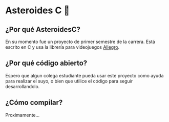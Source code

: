 # Asteroides C :rocket:

## ¿Por qué AsteroidesC?
En su momento fue un proyecto de primer semestre de la carrera.
Está escrito en C y usa la librería para videojuegos [Allegro](https://github.com/liballeg/allegro5).

## ¿Por qué código abierto?
Espero que algun colega estudiante pueda usar este proyecto como ayuda para realizar el suyo, o bien
que utilice el código para seguir desarrollandolo.

## ¿Cómo compilar?
Proximamente...